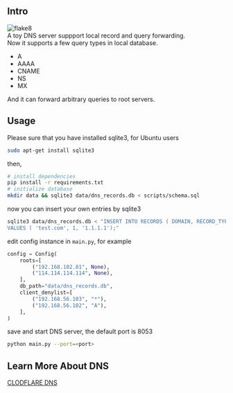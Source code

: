 ## Intro
![flake8](https://github.com/EvanMu96/dns_test/workflows/Lint/badge.svg)  
A toy DNS server suppport local record and query forwarding.  
Now it supports a few query types in local database.
- A
- AAAA
- CNAME  
- NS
- MX
  
And it can forward arbitrary queries to root servers.

## Usage
Please sure that you have installed sqlite3, for Ubuntu users
```bash
sudo apt-get install sqlite3
```
then,
```bash
# install dependencies
pip install -r requirements.txt
# initialize database
mkdir data && sqlite3 data/dns_records.db < scripts/schema.sql
```
now you can insert your own entries by sqlite3
```bash
sqlite3 data/dns_records.db < "INSERT INTO RECORDS ( DOMAIN, RECORD_TYPE, VALUE)
VALUES ( 'test.com', 1, '1.1.1.1');"
```
edit config instance in `main.py`, for example
```Python 
config = Config(
    roots=[
        ("192.168.102.81", None),
        ("114.114.114.114", None),
    ],
    db_path="data/dns_records.db",
    client_denylist=[
        ("192.168.56.103", "*"),
        ("192.168.56.102", "A"),
    ],
)
```
save and start DNS server, the default port is 8053
```bash
python main.py --port=<port>
```

## Learn More About DNS
[CLODFLARE DNS](https://www.cloudflare.com/zh-cn/learning/dns/dns-records/)